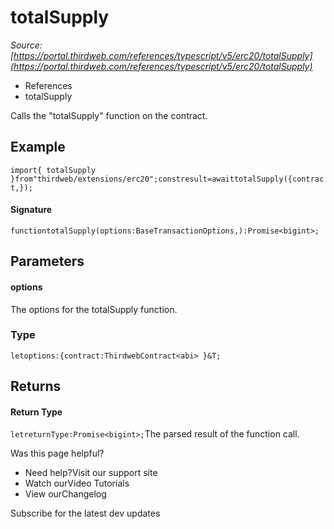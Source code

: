 # totalSupply

*Source: [https://portal.thirdweb.com/references/typescript/v5/erc20/totalSupply](https://portal.thirdweb.com/references/typescript/v5/erc20/totalSupply)*

* References
* totalSupply

Calls the "totalSupply" function on the contract.

## Example

`import{ totalSupply }from"thirdweb/extensions/erc20";constresult=awaittotalSupply({contract,});`
#### Signature

`functiontotalSupply(options:BaseTransactionOptions,):Promise<bigint>;`
## Parameters

#### options

The options for the totalSupply function.

### Type

`letoptions:{contract:ThirdwebContract<abi> }&T;`
## Returns

#### Return Type

`letreturnType:Promise<bigint>;`The parsed result of the function call.

Was this page helpful?

* Need help?Visit our support site
* Watch ourVideo Tutorials
* View ourChangelog

Subscribe for the latest dev updates

